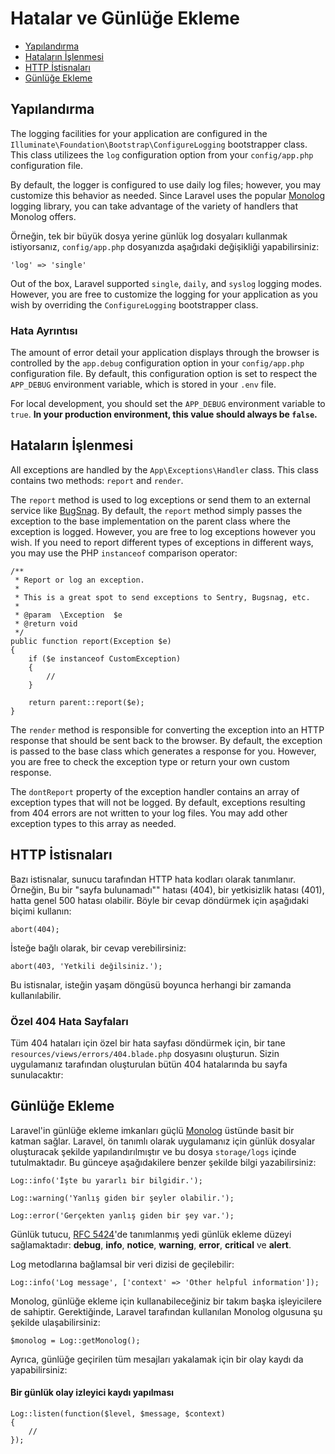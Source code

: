 # Hatalar ve Günlüğe Ekleme

- [Yapılandırma](#configuration)
- [Hataların İşlenmesi](#handling-errors)
- [HTTP İstisnaları](#http-exceptions)
- [Günlüğe Ekleme](#logging)

<a name="configuration"></a>
## Yapılandırma

The logging facilities for your application are configured in the `Illuminate\Foundation\Bootstrap\ConfigureLogging` bootstrapper class. This class utilizees the `log` configuration option from your `config/app.php` configuration file.

By default, the logger is configured to use daily log files; however, you may customize this behavior as needed. Since Laravel uses the popular [Monolog](https://github.com/Seldaek/monolog) logging library, you can take advantage of the variety of handlers that Monolog offers.

Örneğin, tek bir büyük dosya yerine günlük log dosyaları kullanmak istiyorsanız, `config/app.php` dosyanızda aşağıdaki değişikliği yapabilirsiniz:

	'log' => 'single'

Out of the box, Laravel supported `single`, `daily`, and `syslog` logging modes. However, you are free to customize the logging for your application as you wish by overriding the `ConfigureLogging` bootstrapper class.

### Hata Ayrıntısı

The amount of error detail your application displays through the browser is controlled by the `app.debug` configuration option in your `config/app.php` configuration file. By default, this configuration option is set to respect the `APP_DEBUG` environment variable, which is stored in your `.env` file.

For local development, you should set the `APP_DEBUG` environment variable to `true`. **In your production environment, this value should always be `false`.**

<a name="handling-errors"></a>
## Hataların İşlenmesi

All exceptions are handled by the `App\Exceptions\Handler` class. This class contains two methods: `report` and `render`.

The `report` method is used to log exceptions or send them to an external service like [BugSnag](https://bugsnag.com). By default, the `report` method simply passes the exception to the base implementation on the parent class where the exception is logged. However, you are free to log exceptions however you wish. If you need to report different types of exceptions in different ways, you may use the PHP `instanceof` comparison operator:

	/**
	 * Report or log an exception.
	 *
	 * This is a great spot to send exceptions to Sentry, Bugsnag, etc.
	 *
	 * @param  \Exception  $e
	 * @return void
	 */
	public function report(Exception $e)
	{
		if ($e instanceof CustomException)
		{
			//
		}

		return parent::report($e);
	}

The `render` method is responsible for converting the exception into an HTTP response that should be sent back to the browser. By default, the exception is passed to the base class which generates a response for you. However, you are free to check the exception type or return your own custom response.

The `dontReport` property of the exception handler contains an array of exception types that will not be logged. By default, exceptions resulting from 404 errors are not written to your log files. You may add other exception types to this array as needed.

<a name="http-exceptions"></a>
## HTTP İstisnaları

Bazı istisnalar, sunucu tarafından HTTP hata kodları olarak tanımlanır. Örneğin, Bu bir "sayfa bulunamadı"" hatası (404), bir yetkisizlik hatası (401), hatta genel 500 hatası olabilir. Böyle bir cevap döndürmek için aşağıdaki biçimi kullanın:

	abort(404);

İsteğe bağlı olarak, bir cevap verebilirsiniz:

	abort(403, 'Yetkili değilsiniz.');

Bu istisnalar, isteğin yaşam döngüsü boyunca herhangi bir zamanda kullanılabilir.

### Özel 404 Hata Sayfaları

Tüm 404 hataları için özel bir hata sayfası döndürmek için, bir tane `resources/views/errors/404.blade.php` dosyasını oluşturun. Sizin uygulamanız tarafından oluşturulan bütün 404 hatalarında bu sayfa sunulacaktır:

<a name="logging"></a>
## Günlüğe Ekleme

Laravel'in günlüğe ekleme imkanları güçlü [Monolog](http://github.com/seldaek/monolog) üstünde basit bir katman sağlar. Laravel, ön tanımlı olarak uygulamanız için günlük dosyalar oluşturacak şekilde yapılandırılmıştır ve bu dosya `storage/logs` içinde tutulmaktadır. Bu günceye aşağıdakilere benzer şekilde bilgi yazabilirsiniz:

	Log::info('İşte bu yararlı bir bilgidir.');

	Log::warning('Yanlış giden bir şeyler olabilir.');

	Log::error('Gerçekten yanlış giden bir şey var.');

Günlük tutucu, [RFC 5424](http://tools.ietf.org/html/rfc5424)'de tanımlanmış yedi günlük ekleme düzeyi sağlamaktadır: **debug**, **info**, **notice**, **warning**, **error**, **critical** ve **alert**.

Log metodlarına bağlamsal bir veri dizisi de geçilebilir:

	Log::info('Log message', ['context' => 'Other helpful information']);

Monolog, günlüğe ekleme için kullanabileceğiniz bir takım başka işleyicilere de sahiptir. Gerektiğinde, Laravel tarafından kullanılan Monolog olgusuna şu şekilde ulaşabilirsiniz:

	$monolog = Log::getMonolog();

Ayrıca, günlüğe geçirilen tüm mesajları yakalamak için bir olay kaydı da yapabilirsiniz:

#### Bir günlük olay izleyici kaydı yapılması

	Log::listen(function($level, $message, $context)
	{
		//
	});
